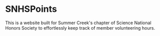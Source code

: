 # SNHSPoints
This is a website built for Summer Creek's chapter of Science National Honors Society to effortlessly keep track of member volunteering hours.
